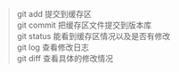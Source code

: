 >git add 提交到缓存区  
>git commit 把缓存区文件提交到版本库  
>git status 能看到缓存区情况以及是否有修改  
>git log 查看修改日志  
>git diff 查看具体的修改情况